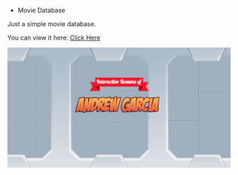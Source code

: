 * Movie Database

Just a simple movie database. 

You can view it here: [Click Here](drewsmoviesdb.herokuapp.com)

![preview](https://raw.githubusercontent.com/drewg233/ParallaxResume/gh-pages/images/screenshot.png "resume preview")